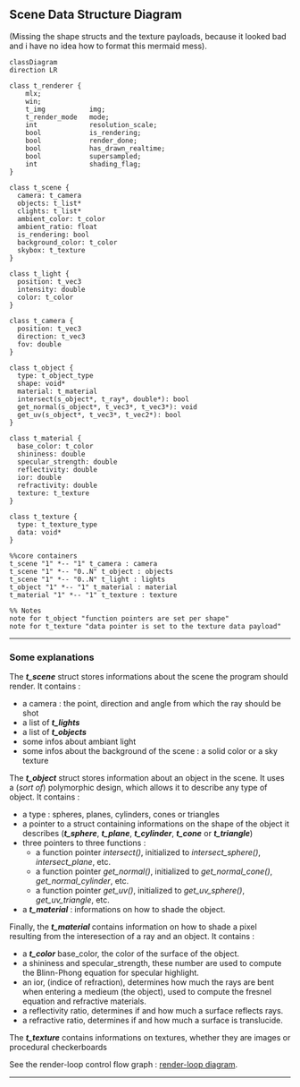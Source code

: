 ## Scene Data Structure Diagram

(Missing the shape structs and the texture payloads, because it looked bad and i have no idea how to format this mermaid mess).

```mermaid
classDiagram
direction LR

class t_renderer {
	mlx;
	win;
	t_img			img;
	t_render_mode	mode;
	int				resolution_scale;
	bool			is_rendering;
	bool			render_done;
	bool			has_drawn_realtime;
	bool			supersampled;
	int				shading_flag;
}

class t_scene {
  camera: t_camera
  objects: t_list*
  clights: t_list*
  ambient_color: t_color
  ambient_ratio: float
  is_rendering: bool
  background_color: t_color
  skybox: t_texture
}

class t_light {
  position: t_vec3
  intensity: double
  color: t_color
}

class t_camera {
  position: t_vec3
  direction: t_vec3
  fov: double
}

class t_object {
  type: t_object_type
  shape: void*
  material: t_material
  intersect(s_object*, t_ray*, double*): bool
  get_normal(s_object*, t_vec3*, t_vec3*): void
  get_uv(s_object*, t_vec3*, t_vec2*): bool
}

class t_material {
  base_color: t_color
  shininess: double
  specular_strength: double
  reflectivity: double
  ior: double
  refractivity: double
  texture: t_texture
}

class t_texture {
  type: t_texture_type
  data: void*
}

%%core containers
t_scene "1" *-- "1" t_camera : camera
t_scene "1" *-- "0..N" t_object : objects
t_scene "1" *-- "0..N" t_light : lights
t_object "1" *-- "1" t_material : material
t_material "1" *-- "1" t_texture : texture

%% Notes
note for t_object "function pointers are set per shape"
note for t_texture "data pointer is set to the texture data payload"
```

---

### Some explanations

The ***t_scene*** struct stores informations about the scene the program should render. It contains :
- a camera : the point, direction and angle from which the ray should be shot
- a list of ***t_lights***
- a list of ***t_objects***
- some infos about ambiant light
- some infos about the background of the scene : a solid color or a sky texture

The ***t_object*** struct stores information about an object in the scene. It uses a (*sort of*) polymorphic design, which allows it to describe any type of object. It contains : 
- a type : spheres, planes, cylinders, cones or triangles
- a pointer to a struct containing informations on the shape of the object it describes (***t_sphere***, ***t_plane***, ***t_cylinder***, ***t_cone*** or ***t_triangle***)
- three pointers to three functions :
  - a function pointer *intersect()*, initialized to *intersect_sphere()*, *intersect_plane*, etc.
  - a function pointer *get_normal()*, initialized to *get_normal_cone()*, *get_normal_cylinder*, etc.
  - a function pointer *get_uv()*, initialized to *get_uv_sphere()*, *get_uv_triangle*, etc.
- a ***t_material*** : informations on how to shade the object.

Finally, the ***t_material*** contains information on how to  shade a pixel resulting from the interesection of a ray and an object. It contains :
- a ***t_color*** base_color, the color of the surface of the object.
- a shininess and specular_strength, these number are used to compute the Blinn-Phong equation for specular highlight.
- an ior, (indice of refraction), determines how much the rays are bent when entering a medieum (the object), used to compute the fresnel equation and refractive materials.
- a reflectivity ratio, determines if and how much a surface reflects rays.
- a refractive ratio, determines if and how much a surface is translucide.

The ***t_texture*** contains informations on textures, whether they are images or procedural checkerboards

See the render-loop control flow graph : [render-loop diagram](../docs/renderloop_ctrlflow.md).

---